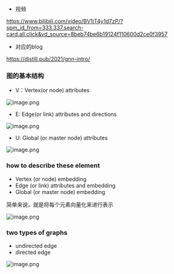 - 视频

https://www.bilibili.com/video/BV1iT4y1d7zP/?spm_id_from=333.337.search-card.all.click&vd_source=8beb74be6b19124f110600d2ce0f3957

- 对应的blog

https://distill.pub/2021/gnn-intro/

### 图的基本结构

- V：Vertex(or node) attributes

![image.png](https://s2.loli.net/2022/09/23/KMNLE2lat8qyYxn.png)

- E:  Edge(or link) attributes and directions

![image.png](https://s2.loli.net/2022/09/23/R3XIN49aOr67mEY.png)

- U:  Global (or master node) attributes

![image.png](https://s2.loli.net/2022/09/23/BimylNaVd94vAzk.png)

### how to describe these element

- Vertex (or node) embedding
- Edge (or link) attributes and embedding
- Global (or master node) embedding

简单来说，就是将每个元素向量化来进行表示

![image.png](https://s2.loli.net/2022/09/23/IZtrA2lRbG8woMW.png)

### two types of graphs

- undirected edge
- directed edge

![image.png](https://s2.loli.net/2022/09/23/Xjcvkf49tns675l.png)